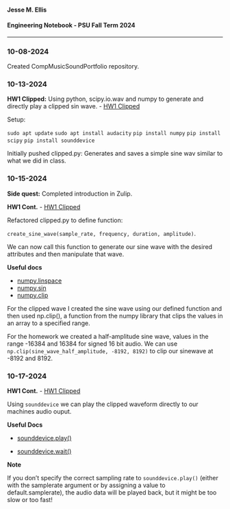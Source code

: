 #### Jesse M. Ellis

#### Engineering Notebook - PSU Fall Term 2024

---

### 10-08-2024

Created CompMusicSoundPortfolio repository.

### 10-13-2024

**HW1 Clipped:** Using python, scipy.io.wav and numpy to generate and directly play a clipped sin wave. - [HW1 Clipped](https://github.com/Othelas/CompMusicSoundPortfolio/tree/main/HW1_Clipped)

Setup:

`sudo apt update`
`sudo apt install audacity`
`pip install numpy`
`pip install scipy`
`pip install sounddevice`

Initially pushed clipped.py: Generates and saves a simple sine wav similar to what we did in class.

### 10-15-2024

**Side quest:** Completed introduction in Zulip.

**HW1 Cont.** - [HW1 Clipped](https://github.com/Othelas/CompMusicSoundPortfolio/tree/main/HW1_Clipped)

Refactored clipped.py to define function:

`create_sine_wave(sample_rate, frequency, duration, amplitude)`.

We can now call this function to generate our sine wave with the desired attributes and then manipulate that wave.

**Useful docs**

- [numpy.linspace](https://numpy.org/doc/stable/reference/generated/numpy.linspace.html)
- [numpy.sin](https://numpy.org/doc/stable/reference/generated/numpy.sin.html)
- [numpy.clip](https://numpy.org/doc/stable/reference/generated/numpy.clip.html)

For the clipped wave I created the sine wave using our defined function and then used np.clip(), a function from the numpy library that clips the values in an array to a specified range.

For the homework we created a half-amplitude sine wave, values in the range -16384 and 16384 for signed 16 bit audio. We can use `np.clip(sine_wave_half_amplitude, -8192, 8192)` to clip our sinewave at -8192 and 8192.

### 10-17-2024

**HW1 Cont.** - [HW1 Clipped](https://github.com/Othelas/CompMusicSoundPortfolio/tree/main/HW1_Clipped)

Using `sounddevice` we can play the clipped waveform directly to our machines audio ouput.

**Useful Docs**

- [sounddevice.play()](https://python-sounddevice.readthedocs.io/en/0.5.1/api/convenience-functions.html#sounddevice.play)

- [sounddevice.wait()](https://python-sounddevice.readthedocs.io/en/0.5.1/api/convenience-functions.html#sounddevice.wait)

**Note**

If you don’t specify the correct sampling rate to `sounddevice.play()` (either with the samplerate argument or by assigning a value to default.samplerate), the audio data will be played back, but it might be too slow or too fast!
